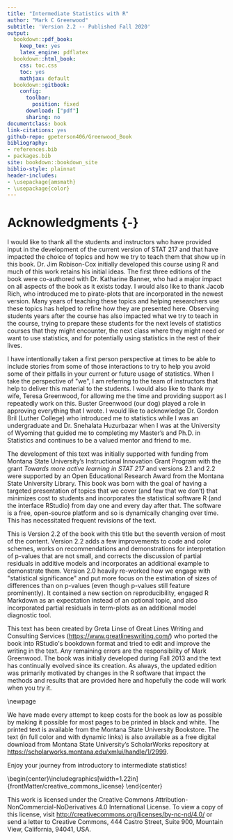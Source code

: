 ```yaml
--- 
title: "Intermediate Statistics with R"
author: "Mark C Greenwood"
subtitle: 'Version 2.2 -- Published Fall 2020'
output:
  bookdown::pdf_book: 
    keep_tex: yes
    latex_engine: pdflatex
  bookdown::html_book:
    css: toc.css
    toc: yes
    mathjax: default
  bookdown::gitbook:
    config:
      toolbar:
        position: fixed
      download: ["pdf"]
      sharing: no
documentclass: book
link-citations: yes
github-repo: gpeterson406/Greenwood_Book
bibliography:
- references.bib
- packages.bib
site: bookdown::bookdown_site
biblio-style: plainnat
header-includes:
- \usepackage{amsmath}
- \usepackage{color}
---
```








<!-- \frontmatter -->

# Acknowledgments {-}

I would like to thank all the students and instructors who have provided input in the development of the current version of STAT 217 and that have impacted the choice of topics and how we try to teach them that show up in this book. Dr. Jim Robison-Cox initially developed this course using R and much of this work retains his initial ideas. The first three editions of the book were co-authored with Dr. Katharine Banner, who had a major impact on all aspects of the book as it exists today. I would also like to thank Jacob Rich, who introduced me to pirate-plots that are incorporated in the newest version. Many years of teaching these topics and helping researchers use these topics has helped to refine how they are presented here. Observing students years after the course has also impacted what we try to teach in the course, trying to prepare these students for the next levels of statistics courses that they might encounter, the next class where they might need or want to use statistics, and for potentially using statistics in the rest of their lives.

I have intentionally taken a first person perspective at times to be able to include stories from some of those interactions to try to help you avoid some of their pitfalls in your current or future usage of statistics. When I take the perspective of "we", I am referring to the team of instructors that help to deliver this material to the students. I would also like to thank my wife, Teresa Greenwood, for allowing me the time and providing support as I repeatedly work on this. Buster Greenwood (our dog) played a role in approving everything that I wrote. I would like to acknowledge Dr. Gordon Bril (Luther College) who introduced me to statistics while I was an undergraduate and Dr. Snehalata Huzurbazar when I was at the University of Wyoming that guided me to completing my Master’s and Ph.D. in Statistics and continues to be a valued mentor and friend to me.

The development of this text was initially supported with funding from Montana State University’s Instructional Innovation Grant Program with the grant *Towards more active learning in STAT 217* and versions 2.1 and 2.2 were supported by an Open Educational Research Award from the Montana State University Library. This book was born with the goal of having a targeted presentation of topics that we cover (and few that we don’t) that minimizes cost to students and incorporates the statistical software R (and the interface RStudio) from day one and every day after that. The software is a free, open-source platform and so is dynamically changing over time. This has necessitated frequent revisions of the text. 

This is Version 2.2 of the book with this title but the seventh version of most of the content. Version 2.2 adds a few improvements to code and color schemes, works on recommendations and demonstrations for interpretation of p-values that are not small, and corrects the discussion of partial residuals in additive models and incorporates an additional example to demonstrate them. Version 2.0 heavily re-worked how we engage with "statistical significance" and put more focus on the estimation of sizes of differences than on p-values (even though p-values still feature prominently). It contained a new section on reproducibility, engaged R Markdown as an expectation instead of an optional topic, and also incorporated partial residuals in term-plots as an additional model diagnostic tool. 

This text has been created by Greta Linse of Great Lines Writing and Consulting Services (https://www.greatlineswriting.com/) who ported the book into RStudio's bookdown format and tried to edit and improve the writing in the text. Any remaining errors are the responsibility of Mark Greenwood. The book was initially developed during Fall 2013 and the text has continually evolved since its creation. As always, the updated edition was primarily motivated by changes in the R software that impact the methods and results that are provided here and hopefully the code will work when you try it.

\newpage

We have made every attempt to keep costs for the book as low as possible by making it possible for most pages to be printed in black and white. The printed text is available from the Montana State University Bookstore. The text (in full color and with dynamic links) is also available as a free digital download from Montana State University’s ScholarWorks repository at https://scholarworks.montana.edu/xmlui/handle/1/2999. 

Enjoy your journey from introductory to intermediate statistics!
 

\begin{center}\includegraphics[width=1.22in]{frontMatter/creative_commons_license} \end{center}

This work is licensed under the Creative Commons Attribution-NonCommercial-NoDerivatives 4.0 International License. To view a copy of this license, visit http://creativecommons.org/licenses/by-nc-nd/4.0/ or send a letter to Creative Commons, 444 Castro Street, Suite 900, Mountain View, California, 94041, USA.



